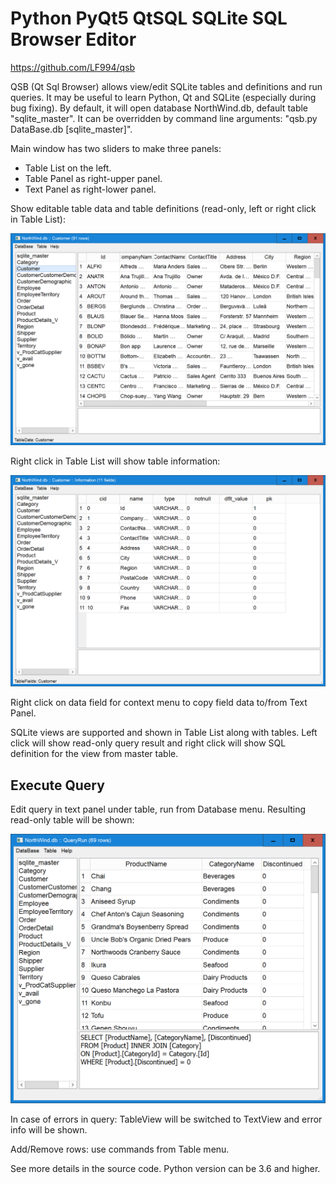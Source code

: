 Python PyQt5 QtSQL SQLite SQL Browser Editor
=============
https://github.com/LF994/qsb


QSB (Qt Sql Browser) allows view/edit SQLite tables and definitions and run queries.
It may be useful to learn Python, Qt and SQLite (especially during bug fixing).
By default, it will open database NorthWind.db, default table "sqlite_master".
It can be overridden by command line arguments: "qsb.py DataBase.db [sqlite_master]". 

Main window has two sliders to make three panels:
 - Table List on the left.
 - Table Panel as right-upper panel.
 - Text Panel as right-lower panel.

Show editable table data and table definitions (read-only, left or right click in Table List):

![Screenshot](Info/TableData.png)

Right click in Table List will show table information:

![Screenshot](Info/TableInfo.png)

Right click on data field for context menu to copy field data to/from Text Panel.

SQLite views are supported and shown in Table List along with tables.
Left click will show read-only query result and right click will show 
SQL definition for the view from master table.

Execute Query 
---------------
Edit query in text panel under table, run from Database menu.
Resulting read-only table will be shown:

![Screenshot](Info/TableQuery.png)

In case of errors in query: TableView will be switched to TextView and error info will be shown.

Add/Remove rows: use commands from Table menu.

See more details in the source code.
Python version can be 3.6 and higher.


